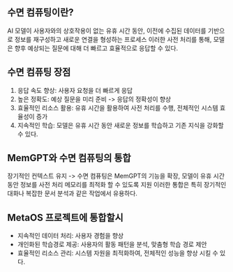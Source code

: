 ## 수면 컴퓨팅이란?
AI 모델이 사용자와의 상호작용이 없는 유휴 시간 동안, 이전에 수집된 데이터를 기반으로 정보를 재구성하고 새로운 연결을 형성하는 프로세스
이러한 사전 처리를 통해, 모델은 향후 예상되는 질문에 대해 더 빠르고 효율적으로 응답할 수 있다.

## 수면 컴퓨팅 장점
1. 응답 속도 향상: 사용자 요청을 더 빠르게 응답
2. 높은 정확도: 예상 질문을 미리 준비 -> 응답의 정확성이 향상
3. 효율적인 리소스 활용: 유휴 시간을 활용하여 사전 처리를 수행, 전체적인 시스템 효율성이 증가
4. 지속적인 학습: 모델은 유휴 시간 동안 새로운 정보를 학습하고 기존 지식을 강화할수 있다.

## MemGPT와 수면 컴퓨팅의 통합
장기적인 컨텍스트 유지 -> 수면 컴퓨팅은 MemGPT의 기능을 확장, 모델이 유휴 시간 동안 정보를 사전 처리 메모리를 최적화 할 수 있도록 지원
이러한 통합은 특히 장기적인 대화나 복잡한 문서 분석과 같은 작업에서 유용하다.

## MetaOS 프로젝트에 통합할시
* 지속적인 데이터 처리: 사용자 경험을 향상
* 개인화된 학습경로 제공: 사용자의 활동 패턴을 분석, 맞춤형 학습 경로 제안
* 효율적인 리소스 관리: 시스템 자원을 최적화하여, 전체적인 성능을 향상 시킬 수 있다.